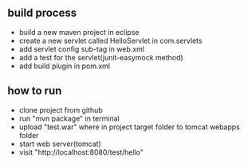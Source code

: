 ## build process
* build a new maven project in eclipse
* create a new servlet called HelloServlet in com.servlets
* add servlet config sub-tag in web.xml
* add a test for the servlet(junit-easymock method)
* add build plugin in pom.xml

## how to run
* clone project from github
* run "mvn package" in terminal
* upload "test.war" where in project target folder to tomcat webapps folder
* start web server(tomcat)
* visit "http://localhost:8080/test/hello"
